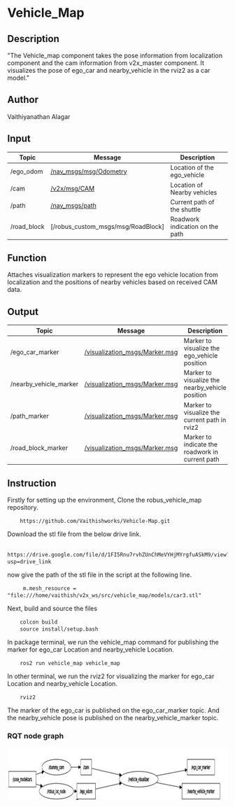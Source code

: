 # Vehicle_Map
## Description
"The Vehicle_map component takes the pose information from localization component and the cam information from v2x_master component. It visualizes the pose of ego_car and nearby_vehicle in the rviz2 as a car model."
## Author
Vaithiyanathan Alagar
## Input

|**Topic** |**Message**| **Description**|
|------|-------|------------|
|/ego_odom |[/nav_msgs/msg/Odometry](https://docs.ros.org/en/noetic/api/nav_msgs/html/msg/Odometry.html) | Location of the ego_vehicle|
|/cam |[/v2x/msg/CAM](https://) | Location of Nearby vehicles|
|/path |[/nav_msgs/path](https://docs.ros2.org/foxy/api/nav_msgs/msg/Path.html) | Current path of the shuttle|
|/road_block |[/robus_custom_msgs/msg/RoadBlock] | Roadwork indication on the path|
## Function
Attaches visualization markers to represent the ego vehicle location from localization and the positions of nearby vehicles based on received CAM data.
## Output
|**Topic** |**Message**| **Description**|
|------|-------|------------|
|/ego_car_marker | [/visualization_msgs/Marker.msg](http://docs.ros.org/en/noetic/api/visualization_msgs/html/msg/Marker.html) | Marker to visualize the ego_vehicle position|
|/nearby_vehicle_marker | [/visualization_msgs/Marker.msg](http://docs.ros.org/en/noetic/api/visualization_msgs/html/msg/Marker.html) | Marker to visualize the nearby_vehicle position |
|/path_marker | [/visualization_msgs/Marker.msg](http://docs.ros.org/en/noetic/api/visualization_msgs/html/msg/Marker.html) | Marker to visualize the current path in rviz2 |
|/road_block_marker | [/visualization_msgs/Marker.msg](http://docs.ros.org/en/noetic/api/visualization_msgs/html/msg/Marker.html) | Marker to indicate the roadwork in current path |
## Instruction

Firstly for setting up the environment, Clone the robus_vehicle_map repository.

```
    https://github.com/Vaithishworks/Vehicle-Map.git

```
 Download the stl file from the below drive link. 

```
    https://drive.google.com/file/d/1FI5Rnu7rvhZUnChMeVYHjMYrgfuASkM9/view?usp=drive_link
```
 now give the path of the stl file in the script at the following line.

```
     m.mesh_resource = "file:///home/vaithish/v2x_ws/src/vehicle_map/models/car3.stl"
```
Next, build and source the files

```
    colcon build
    source install/setup.bash
```
In package terminal, we run the vehicle_map command for publishing the marker for ego_car Location and nearby_vehicle Location.

```
    ros2 run vehicle_map vehicle_map
```

In other terminal, we run the rviz2 for visualizing the marker for ego_car Location and nearby_vehicle Location.

```
    rviz2
```
The marker of the ego_car is published on the ego_car_marker topic. And the nearby_vehicle pose is published on the nearby_vehicle_marker topic.

### RQT node graph

<div align="center">
    <img src= "vehicle_map.png" width=800 height=120>
</div>

